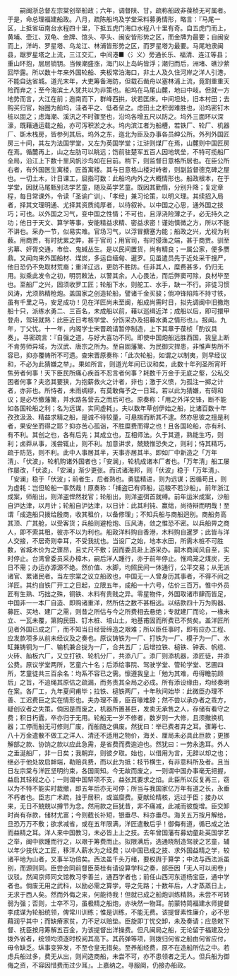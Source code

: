 <!-- { "loadSidebar": true } -->
　　嗣闽浙总督左宗棠创举船政；六年，调督陕、甘，疏称船政非葆桢无可属者。于是，命总理福建船政。八月，疏陈船坞及学堂采料募勇情形，略言：『马尾一区，上抵省垣南台水程四十里，下抵五虎门海口水程八十里有奇。自五虎门而上，黄埔、壶江、双龟、金牌、馆头、亭头、闽安皆形势之区，而金牌为最要；自闽安而上，洋屿、罗星塔、乌龙江、林浦皆形势之区，而罗星塔为最要。马尾地隶闽县，踞罗星塔之上流，三江交汇，中间港■〈氵义〉旁通长乐、福清、连江等县；重山环抱，层层销钥。当候潮盛涨，海门以上岛屿皆浮；潮归而后，洲堵、礁沙萦回毕露。所以数十年来外国轮船、夹板常泊海口，非土人及久住河岸之洋人引港，不能自达省城。道光末年，大吏筹备海防，但载石凿舟以塞林浦上流，竟割重重天险而弃之；至今海滨土人犹共以为非策也。船坞在马尾山麓，地曰中岐。但就一方地势而言，大江在前；迤南而下，群峰西拱，状若匡床。中间坦处，旧本村田；去购买归官，始圈为船坞，洼者平之、低者垒之。虑田土之积弱难胜也，沿坞密钉木桩以固之；虑海潮、溪汛之不时骤至也，沿坞各增五尺以防之。坞外三面环以深濠，既藉通运载之船，亦可泻积淤之水。坞内滨江者为船槽，若铁厂、轮厂、机器厂、斲木栈房，皆参列其后。坞外之东，迤北为臣及办事各员绅公所。外列外国匠房三十间，其左为法国学堂，又左为英国学堂；江浒则煤厂在焉，山麓则中国匠房在焉。循麓再上，山之左肋可以眺远；饬前驻楚军五百人因地筑垒，不特可揽船厂全局，沿江上下数十里风帆沙鸟如在目前。稍下，则监督日意格所居也。在臣公所右者，有外国医生寓楼，匠首寓楼。其与日意格山楼对峙者，则副监督德克碑之屋也。一切土木，计日课工，屈指可数：此船坞内外之大概情形也。船政根本，在于学堂，因就马尾甄别法学艺童，随及英学艺童。既因其勤惰，分别升降；复定章程，每日常课外，令读「圣谕广训」、「孝经」兼习论策，以明义理。其续招入局者，择其文理明通、尤择其资质纯厚者，以待叙补。以中国之心思，通外国之技巧；可也。以外国之习气，变中国之性情；不可也，且浮浇险薄之子，必无持久之功；他日于天文、算学等事，安能精益求精、密益求密！谨始慎微之方，所以不能不讲也。采办一节，似易实难。官场习气，以浮冒搪塞为能；船政之兴，尤视为利薮。用商贾，有时扰累之弊，甚于官司；用官司，有时侵渔之端，甚于商贾。驯至劣幕、奸胥交通，市侩、鬼蜮丛生。是以民间置货，尚有精良；一属公家，便多赝鼎。又闻向来外国船材、煤炭，多运自缅甸、暹罗。见虽遣员先于近处采干搜严，他日恐仍不免取材荒裔；重洋辽远，更防不胜防。任非其人，糜费甚多，仍归无用。拟乘此发令之初，明罚敕法，以警其余。人心畏法，而后弊窦可除，良材毕至也。至船厂之兴，固须收罗工匠；轮船下水，则舵工、水手，缺一不行。非徒习惯风涛，尤须熟精枪炮。盖国家之创造轮船，譬诸千金买骏；倘冲锋陷阵不持寸铁，虽有千里之马，安足成功！见在洋匠尚未至闽，船成尚需时日，拟先调闽中旧撤炮船十只，派练水勇二、三百名，未成船以前，藉以巡缉近洋；成船以后，即可擐甲登舟，驾轻就熟：此臣近日考核学堂、分饬采办及招募水勇之情形也』。报闻。九年，丁父忧。十一年，内阁学士宋晋疏请暂停制造，上下其章于葆桢「酌议具奏」。寻密疏言：『自强之道，与好大喜功不同。即使中国炮船远胜西国，我皇上断不肯劳师异域，为汉武、唐宗之所为。至自固藩篱、为民御灾捍患，非惟声势所不容已，抑亦覆帱所不可遗。查宋晋原奏称：「此次轮船，如谓之以制夷，则早经议和，不必为此猜嫌之举」。果如所言，则道光年间已议和矣，此数十年列圣所宵旰焦劳者何事！天下臣民所痛心疾首不忍言者何事？耗数千万金于无底之壑，公私交困者何事？夫恣其要狭，为抱薪救火之计者，非也；激于义愤，为孤注一掷之计者，亦非也。所恃者，未雨绸缪，有莫敢侮予之一日耳。若以此为猜嫌，有碍和议；是必尽撤藩篱，并水路各营去之而后可也。原奏称：「用之外洋交锋，断不能如各国轮船之利；名为远谋，实同虚耗」。夫以数年草创伊始之船，比诸百数十年孜孜汲汲、精益求精之船，是诚不待较量，可悬揣而断其不逮。然亦思彼之擅是利者，果安坐而得之耶？抑亦苦心孤诣，不胜糜费而得之也！且各国轮船，亦有利、有不利。其创之也，各有后先；其成立也，互相师法。久于其道，熟能生巧，则利；卤莽从事，浅尝辄止，则不利。加意讲求，兢兢惟恐失之，则利；恃其精巧，疏于防范，则不利。此中人事居其半，天事亦居其半。即如厂中新造之「万年清」、「伏波」，轮机购诸外国者也；「安澜」，轮机成诸本厂者也。「万年清」船工屡作屡改，「伏波」、「安澜」渐少更张。而试诸海邦，则「伏波」稳于「万年清」、「安澜」稳于「伏波」；前者生，后者熟也。勇猛精进，则为远谋；因循苟且，则为虚耗：岂但轮船一事然哉！原奏称：「捕盗已有师船，运粮不若沙船」。前年浙江成案，师船出，则洋盗悍然戕官；轮船出，则洋盗弭首就缚。前年运米成案，沙船自沪达津，以月计；轮船自沪达津，以日计：此其利钝、赢绌，尚待辩而明哉！至谓「成造船只拨给殷商，收其租价，以备修理」；不知兵船与商船迥别。商船务高其顶、广其舱，以受客货；兵船则避枪炮、压风涛，敛之惟恐不密。以兵船畀之商人，即不索其租，彼亦不以为利也。船政洋料购自香港，木料购自暹罗；此皆与洋人交接，不居奇则幸耳，不受我扰也。当设厂之始，地本水田，所需木桩不可胜数，省城木价为之骤昂，且丈尺不敷；因而委员赴上游采办。嗣木商闻风自至，实时停止。台湾曾委员采办樟木，嗣后洋人踵行，亦于前年停止。惟鸡笼之煤炭，无日不需；办运亦源源不绝。然价值、水脚，均照民间一体通行，公平交易；从无派诸官、累诸民者。当左宗棠之议立船政也，中国无一人曾身历其事者，不得不间之洋匠。其约自铁厂开工之日起，立限五年，成船一十六号，估价三百万。惟中外员匠有生熟、巧拙之殊，铜铁、木料有贵贱之异。零星物件，外国取诸市肆而皆足，中国非一一本厂自造、即购诸重洋，然所估之数不甚相远。以结款四十万为购器、募匠、买地、建厂之需，则昔之所估与今之所费相去悬绝；专就建厂而论，一椽未立、一瓦未覆，第购民田、钉木桩、培山土，地基甫固而所费已不赀矣。盖洋匠所见者外国已成之厂，而不知当日经营缔造之艰难；所以臣任事时，即有应办工程、应发款项多从前未经议及之奏也。原议铸铁为一厂、打铁为一厂、模子为一厂、水缸兼铸铜为一厂、输机兼合拢为一厂，合共五厂；后增拉铁、槌铁、钟表、帆缆、火砖、舢板六厂，又立打铁、轮机分厂，共添八厂。添厂则添机器，添匠徒，并添公费。原议学堂两所，艺童六十名；后添绘事院、驾驶学堂、管轮学堂、艺圃四所，艺童徒共三百余名：均系不容已之需。懔遵我皇上「勉为其难，毋得瞻前顾后」之旨，不追绳其原估之疏漏，而务责其全局之必成。所有添设缘由，均经奏明在案。各厂工，九年夏间甫毕；拉铁、槌铁两厂，十年秋间始毕：此微臣办理不善、工迟费巨之实在情形也。夫办理不善，臣百喙难辞；然不尝以承办者之乖方，疑创议者之失策。倘因是而废之，机器所置甚巨，发卖无承售之人，存储有看守之费；积日朽蠹，卒亦归于无用。轮船无一岁不修者，数岁则一大修，且须撤换机器；工停而船无可修则厂废，而船随之俱废。然犹曰：举已费者弃之耳。骤筹七、八十万金遣散不做工之洋人、清还不适用之物价，海关、厘局未必具此巨款；更挪解部之款、协饷之款以应此急需，是省费而费逾迫也。然犹曰：一劳永逸耳。外人之垂涎船厂，非一日矣；我朝弃，则彼夕取。始也，以借用为言，无辞以却之也；继必于他处故启衅端，勒赔兵费，而以此为抵：枝节横生，有非意料所及者。且当日左宗棠与洋匠坚明约束，各国周知。今无故而废之，一则谓中国办事毫无把握，益启其轻视之心；一则谓中国帑项不支，益张其要求之焰。此臣所以反复再三，窃以为不特不能实时裁撤，即五年后亦无可停；所当与我国家亿万年有道之长，永垂不朽者也。臣志广术疏，拙于居积，或滋糜费。夏献纶精核，远过于臣；接办以来，无日不兢兢以撙节为念。然用款之巨犹昔，非不痛减，此减而彼旋增。臣交卸时尚有存款，储材尤富；今则截长补短，银垂尽、料亦垂尽。海关五万按月解给，旦恐万万不敷；欲求减省，或在五年限满，洋匠遣散后乎！御侮有道，循已成之法而益精之耳。洋人来中国教习，未必皆上上之技。去年曾国藩有募幼童赴英国学艺之举，闽中欲踵而行之，以艰于筹费而止。拟限满后，选通晓制造驾驶之艺童，辅以年少技优之工匠，移洋人薪水为之经费；以中国已成之技、求外国益精之学，较诸平地为山者，又事半功倍矣。西法虽千头万绪，要权舆于算学；中法与西法派虽别，而源则同。臣尝会同前督臣英桂有请设算学科之奏，部臣因「无人可以阅卷」议驳。然闻京师同文馆教习李善兰，通西学者也；前任山西河东道杨宝臣，通中学者也。倘废无用之武科，以励必需之算学，导之先路；十数年后，人才蒸蒸日上，无求于西人矣。然而外侮之来，何能待我！但就已成之船炮训练精熟，未尝不可转弱为强；否则，士卒不习，虽极精之船炮，亦块然一物耳。前蒙特简福建水师提督李成谋为轮船统领，俾常川训练；惟是训练，不能无费。该提督素性廉介，必不思藉润乎其中；而缺瘠家贫，力不足以赔垫。臣旋即丁忧交卸，未及奏请；应恳敕下督、抚臣按月筹解五百金，为该提督出洋操费。但凡闽局之船，无论留于福建及分拨外省者，统领均须逐时校阅其高下。其药弹等项，则拨归何省之船由何省应付，毋令缺乏。纵事变猝发，不至仓皇无措矣。至养船经费，原不在造船所估之中。若虑兵船过多，费无从出，则间造商船，未尝不可，亦不患领者之无人。但兵船为御侮之资，不容因惜费而过少耳』。上嘉纳之。寻服阕，仍接办船政。

